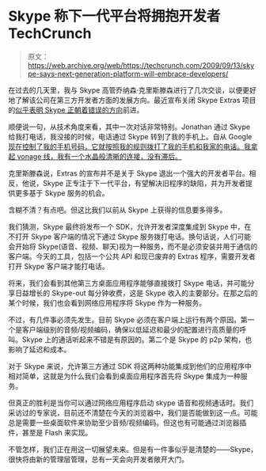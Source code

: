 # Skype 称下一代平台将拥抱开发者 TechCrunch

> 原文：<https://web.archive.org/web/https://techcrunch.com/2009/09/13/skype-says-next-generation-platform-will-embrace-developers/>

在过去的几天里，我与 Skype 高管乔纳森·克里斯滕森进行了几次交谈，以便更好地了解该公司在第三方开发者方面的发展方向。最近宣布关闭 Skype Extras 项目的[似乎表明 Skype 正朝着](https://web.archive.org/web/20221208230756/http://www.beta.techcrunch.com/2009/09/11/skype-axes-developer-program-extras/)[错误的方向](https://web.archive.org/web/20221208230756/http://www.beta.techcrunch.com/2009/09/11/wrong-way-skype/)前进。

顺便说一句，从技术角度来看，其中一次对话非常特别。Jonathan 通过 Skype 给我打电话，我没接的时候，电话通过 Skype 转到了我的手机上。自从 Google [现在控制了我的手机号码，它就按照我的规则拨打了我的手机和我家的电话。我拿起 vonage 线，我有一个水晶般清晰的连接，没有滞后。](https://web.archive.org/web/20221208230756/http://www.beta.techcrunch.com/2009/08/09/how-i-learned-to-quit-the-iphone-and-love-google-voice/)

克里斯滕森说，Extras 的宣布并不是关于 Skype 退出一个强大的开发者平台。相反，他说，Skype 正专注于下一代平台，有望解决旧程序的缺陷，并为开发者提供更多基于 Skype 服务的机会。

含糊不清？有点吧。但这比我们以前从 Skype 上获得的信息要多得多。

我们猜测，Skype 最终将发布一个 SDK，允许开发者深度集成到 Skype 中，在不打开 Skype 客户端的情况下通过 Skype 服务拨打电话。换句话说，人们可能会开始将 Skype(语音、视频、聊天)视为一种服务，而不是必须安装并用于通信的客户端。今天的工具，包括一个公共 API 和现已废弃的 Extras 程序，需要开发者打开 Skype 客户端才能打电话。

将来，我们会看到其他第三方桌面应用程序能够直接拨打 Skype 电话，并可能分享日益增长的 Skype-out 每分钟收费，这是 Skype 收入的主要部分。在那之后的某个时候，我们也会看到网络应用程序将 Skype 作为一种服务。

不过，有几件事必须先发生。目前 Skype 必须在客户端上运行有两个原因。第一个是客户端级别的音频/视频编码，确保以低延迟和最少的配置进行高质量的呼叫。Skype 上的通话听起来不错是有原因的。第二个是 Skype 的 p2p 架构，也影响了延迟和成本。

对于 Skype 来说，允许第三方通过 SDK 将这两种功能集成到他们的应用程序中相对简单，这就是为什么我们会看到桌面应用程序首先将 Skype 集成为一种服务。

但真正的胜利是当你可以通过网络应用程序启动 skype 语音和视频通话时。我们采访过的专家说，目前还不清楚在今天的浏览器中，我们是否能做到这一点。可能总是需要一些桌面软件来协助至少音频/视频编码。但这也有可能通过浏览器插件，甚至是 Flash 来实现。

不管怎样，我们正在用这一切展望未来。但是有一件事似乎是清楚的——Skype，很快将由新的管理层管理，总有一天会向开发者敞开大门。